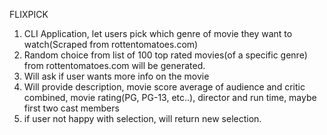FLIXPICK

1. CLI Application, let users pick which genre of movie they want to watch(Scraped from rottentomatoes.com)
2. Random choice from list of 100 top rated movies(of a specific genre) from rottentomatoes.com will be generated.
3. Will ask if user wants more info on the movie
4. Will provide description, movie score average of audience and critic combined, movie rating(PG, PG-13, etc..), director and run time, 
   maybe first two cast members
5. if user not happy with selection, will return new selection.

